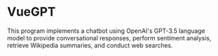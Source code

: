 # VueGPT
This program implements a chatbot using OpenAI's GPT-3.5 language model to provide conversational responses, perform sentiment analysis, retrieve Wikipedia summaries, and conduct web searches.
